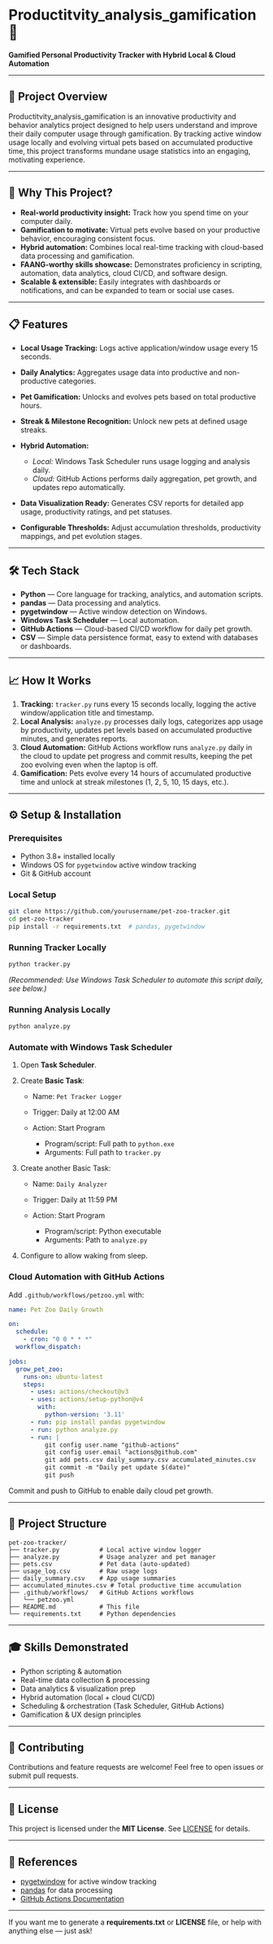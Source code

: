 # Productitvity_analysis_gamification 🐾

**Gamified Personal Productivity Tracker with Hybrid Local & Cloud Automation**

---

## 🚀 Project Overview

Productitvity_analysis_gamification is an innovative productivity and behavior analytics project designed to help users understand and improve their daily computer usage through gamification. By tracking active window usage locally and evolving virtual pets based on accumulated productive time, this project transforms mundane usage statistics into an engaging, motivating experience.

---

## 🎯 Why This Project?

* **Real-world productivity insight:** Track how you spend time on your computer daily.
* **Gamification to motivate:** Virtual pets evolve based on your productive behavior, encouraging consistent focus.
* **Hybrid automation:** Combines local real-time tracking with cloud-based data processing and gamification.
* **FAANG-worthy skills showcase:** Demonstrates proficiency in scripting, automation, data analytics, cloud CI/CD, and software design.
* **Scalable & extensible:** Easily integrates with dashboards or notifications, and can be expanded to team or social use cases.

---

## 📋 Features

* **Local Usage Tracking:** Logs active application/window usage every 15 seconds.
* **Daily Analytics:** Aggregates usage data into productive and non-productive categories.
* **Pet Gamification:** Unlocks and evolves pets based on total productive hours.
* **Streak & Milestone Recognition:** Unlock new pets at defined usage streaks.
* **Hybrid Automation:**

  * *Local:* Windows Task Scheduler runs usage logging and analysis daily.
  * *Cloud:* GitHub Actions performs daily aggregation, pet growth, and updates repo automatically.
* **Data Visualization Ready:** Generates CSV reports for detailed app usage, productivity ratings, and pet statuses.
* **Configurable Thresholds:** Adjust accumulation thresholds, productivity mappings, and pet evolution stages.

---

## 🛠 Tech Stack

* **Python** — Core language for tracking, analytics, and automation scripts.
* **pandas** — Data processing and analytics.
* **pygetwindow** — Active window detection on Windows.
* **Windows Task Scheduler** — Local automation.
* **GitHub Actions** — Cloud-based CI/CD workflow for daily pet growth.
* **CSV** — Simple data persistence format, easy to extend with databases or dashboards.

---

## 📈 How It Works

1. **Tracking:** `tracker.py` runs every 15 seconds locally, logging the active window/application title and timestamp.
2. **Local Analysis:** `analyze.py` processes daily logs, categorizes app usage by productivity, updates pet levels based on accumulated productive minutes, and generates reports.
3. **Cloud Automation:** GitHub Actions workflow runs `analyze.py` daily in the cloud to update pet progress and commit results, keeping the pet zoo evolving even when the laptop is off.
4. **Gamification:** Pets evolve every 14 hours of accumulated productive time and unlock at streak milestones (1, 2, 5, 10, 15 days, etc.).

---

## ⚙️ Setup & Installation

### Prerequisites

* Python 3.8+ installed locally
* Windows OS for `pygetwindow` active window tracking
* Git & GitHub account

### Local Setup

```bash
git clone https://github.com/yourusername/pet-zoo-tracker.git
cd pet-zoo-tracker
pip install -r requirements.txt  # pandas, pygetwindow
```

### Running Tracker Locally

```bash
python tracker.py
```

*(Recommended: Use Windows Task Scheduler to automate this script daily, see below.)*

### Running Analysis Locally

```bash
python analyze.py
```

### Automate with Windows Task Scheduler

1. Open **Task Scheduler**.
2. Create **Basic Task**:

   * Name: `Pet Tracker Logger`
   * Trigger: Daily at 12:00 AM
   * Action: Start Program

     * Program/script: Full path to `python.exe`
     * Arguments: Full path to `tracker.py`
3. Create another Basic Task:

   * Name: `Daily Analyzer`
   * Trigger: Daily at 11:59 PM
   * Action: Start Program

     * Program/script: Python executable
     * Arguments: Path to `analyze.py`
4. Configure to allow waking from sleep.

### Cloud Automation with GitHub Actions

Add `.github/workflows/petzoo.yml` with:

```yaml
name: Pet Zoo Daily Growth

on:
  schedule:
    - cron: "0 0 * * *"
  workflow_dispatch:

jobs:
  grow_pet_zoo:
    runs-on: ubuntu-latest
    steps:
      - uses: actions/checkout@v3
      - uses: actions/setup-python@v4
        with:
          python-version: '3.11'
      - run: pip install pandas pygetwindow
      - run: python analyze.py
      - run: |
          git config user.name "github-actions"
          git config user.email "actions@github.com"
          git add pets.csv daily_summary.csv accumulated_minutes.csv
          git commit -m "Daily pet update $(date)"
          git push
```

Commit and push to GitHub to enable daily cloud pet growth.

---

## 📁 Project Structure

```
pet-zoo-tracker/
├── tracker.py           # Local active window logger
├── analyze.py           # Usage analyzer and pet manager
├── pets.csv             # Pet data (auto-updated)
├── usage_log.csv        # Raw usage logs
├── daily_summary.csv    # App usage summaries
├── accumulated_minutes.csv # Total productive time accumulation
├── .github/workflows/   # GitHub Actions workflows
│   └── petzoo.yml
├── README.md            # This file
└── requirements.txt     # Python dependencies
```

---

## 🎓 Skills Demonstrated

* Python scripting & automation
* Real-time data collection & processing
* Data analytics & visualization prep
* Hybrid automation (local + cloud CI/CD)
* Scheduling & orchestration (Task Scheduler, GitHub Actions)
* Gamification & UX design principles

---

## 🤝 Contributing

Contributions and feature requests are welcome! Feel free to open issues or submit pull requests.

---

## 📜 License

This project is licensed under the **MIT License**. See [LICENSE](LICENSE) for details.

---

## 🔗 References

* [pygetwindow](https://github.com/asweigart/pygetwindow) for active window tracking
* [pandas](https://pandas.pydata.org/) for data processing
* [GitHub Actions Documentation](https://docs.github.com/en/actions)

---

If you want me to generate a **requirements.txt** or **LICENSE** file, or help with anything else — just ask!
